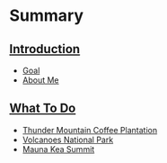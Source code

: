 # Summary

## [Introduction](README.md)
* [Goal]()
* [About Me]()

## [What To Do](chapter1.md)

* [Thunder Mountain Coffee Plantation](kona-coffee-plantation.md)
* [Volcanoes National Park](volcanoes-national-park.md)
* [Mauna Kea Summit](mauna-kea-summit.md)

